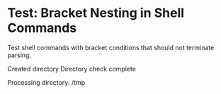 # Test: Bracket Nesting in Shell Commands

Test shell commands with bracket conditions that should not terminate parsing.

Created directory
Directory check complete

Processing directory: /tmp